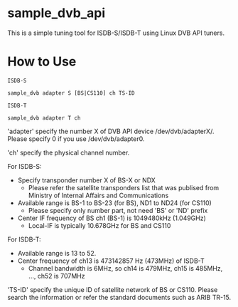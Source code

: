 # sample_dvb_api

This is a simple tuning tool for ISDB-S/ISDB-T using Linux DVB API tuners.

# How to Use

    ISDB-S
    
    sample_dvb adapter S [BS|CS110] ch TS-ID
    
    ISDB-T
    
    sample_dvb adapter T ch

'adapter' specify the number X of DVB API device /dev/dvb/adapterX/.
Please specify 0 if you use /dev/dvb/adapter0.

'ch' specify the physical channel number.

For ISDB-S:

* Specify transponder number X of BS-X or NDX
  * Please refer the satellite transponders list that was publised
  from Ministry of Internal Affairs and Communications
* Available range is BS-1 to BS-23 (for BS), ND1 to ND24 (for CS110)
  * Please specify only number part, not need 'BS' or 'ND' prefix
* Center IF frequency of BS ch1 (BS-1) is 1049480kHz (1.049GHz)
  * Local-IF is typically 10.678GHz for BS and CS110

For ISDB-T:

* Available range is 13 to 52.
* Center frequency of ch13 is 473142857 Hz (473MHz) of ISDB-T
  * Channel bandwidth is 6MHz, so ch14 is 479MHz, ch15 is 485MHz,
  ..., ch52 is 707MHz

'TS-ID' specify the unique ID of satellite network of BS or CS110.
Please search the information or refer the standard documents
such as ARIB TR-15.
